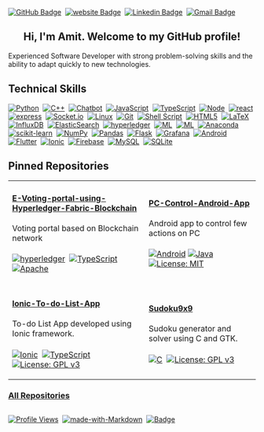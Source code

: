 
[website]: https://amitp98.github.io
[linkedin]: https://linkedin.com/
[mail]: mailto:@gmail.com
[github]: https://github.com/amitp98
[Markdown]: https://www.markdownguide.org/
[LICENSE]: https://github.com/amitp98/amitp98/blob/main/LICENSE

[![GitHub Badge](https://img.shields.io/badge/GitHub-100000?style=for-the-badge&logo=github&logoColor=white)][github]&nbsp;
[![website Badge](https://img.shields.io/badge/website-013243?style=for-the-badge&logo=&logoColor=white)][website]&nbsp;
[![Linkedin Badge](https://img.shields.io/badge/LinkedIn-0072b1?style=for-the-badge&logo=linkedin&logoColor=white)][linkedin]&nbsp;
[![Gmail Badge](https://img.shields.io/badge/Gmail-D14836?style=for-the-badge&logo=gmail&logoColor=white)][mail]&nbsp;

<!--
[![website Badge](https://img.shields.io/badge/website-000000?style=for-the-badge&logo=About.me&logoColor=white)][website]&nbsp;
-->

<h2 align="center"> Hi, I'm Amit. Welcome to my GitHub profile!</h1>

Experienced Software Developer with strong problem-solving skills and the ability to adapt quickly to new technologies.

## Technical Skills

[![Python](https://img.shields.io/badge/Python-3776AB?style=for-the-badge&logo=python&logoColor=white)][github]&nbsp;
[![C++](https://img.shields.io/badge/C/C%2B%2B-%23013243.svg?style=for-the-badge&logo=&logoColor=white)][github]&nbsp;
[![Chatbot](https://img.shields.io/badge/Chatbot-1877F2?style=for-the-badge&logo=dependabot&logoColor=white)][github]&nbsp;
[![JavaScript](https://img.shields.io/badge/JavaScript-F7DF1E?style=for-the-badge&logo=javascript&logoColor=black)][github]&nbsp;
[![TypeScript](https://img.shields.io/badge/TypeScript-007ACC?style=for-the-badge&logo=typescript&logoColor=white)][github]&nbsp;
[![Node](https://img.shields.io/badge/node.js-6DA55F?style=for-the-badge&logo=node.js&logoColor=white)][github]&nbsp;
[![react](https://img.shields.io/badge/react-%2320232a.svg?style=for-the-badge&logo=react&logoColor=%2361DAFB)][github]&nbsp;
[![express](https://img.shields.io/badge/express.js-%23404d59.svg?style=for-the-badge&logo=express&logoColor=%2361DAFB)][github]&nbsp;
[![Socket.io](https://img.shields.io/badge/Socket.io-330F63?style=for-the-badge&logo=socket.io&badgeColor=010101)][github]&nbsp;
[![Linux](https://img.shields.io/badge/Linux-FCC624?style=for-the-badge&logo=linux&logoColor=black)][github]&nbsp;
[![Git](https://img.shields.io/badge/git-%23F05033.svg?style=for-the-badge&logo=git&logoColor=white)][github]&nbsp;
[![Shell Script](https://img.shields.io/badge/shell_script-%23121011.svg?style=for-the-badge&logo=gnu-bash&logoColor=white)][github]&nbsp;
[![HTML5](https://img.shields.io/badge/html5-%23E34F26.svg?style=for-the-badge&logo=html5&logoColor=white)][github]&nbsp;
[![LaTeX](https://img.shields.io/badge/latex-%23008080.svg?style=for-the-badge&logo=latex&logoColor=white)][github]&nbsp;
[![InfluxDB](https://img.shields.io/badge/InfluxDB-%233880FF?style=for-the-badge&logo=InfluxDB&logoColor=white)][github]&nbsp;
[![ElasticSearch](https://img.shields.io/badge/-ElasticSearch-005571?style=for-the-badge&logo=elasticsearch)][github]&nbsp;
[![hyperledger](https://img.shields.io/badge/hyperledger-2F3134?style=for-the-badge&logo=hyperledger&logoColor=white)][github]&nbsp;
[![ML](https://img.shields.io/badge/Machine_Learning-%23013243.svg?style=for-the-badge&logo=&logoColor=white)][github]&nbsp;
[![ML](https://img.shields.io/badge/NLP-%23404d59.svg?style=for-the-badge&logo=&logoColor=white)][github]&nbsp;
[![Anaconda](https://img.shields.io/badge/Anaconda-%2344A833.svg?style=for-the-badge&logo=anaconda&logoColor=white)][github]&nbsp;
[![scikit-learn](https://img.shields.io/badge/scikit--learn-%23F7931E.svg?style=for-the-badge&logo=scikit-learn&logoColor=white)][github]&nbsp;
[![NumPy](https://img.shields.io/badge/numpy-%23013243.svg?style=for-the-badge&logo=numpy&logoColor=white)][github]&nbsp;
[![Pandas](https://img.shields.io/badge/pandas-%23150458.svg?style=for-the-badge&logo=pandas&logoColor=white)][github]&nbsp;
[![Flask](https://img.shields.io/badge/flask-%23000.svg?style=for-the-badge&logo=flask&logoColor=white)][github]&nbsp;
[![Grafana](https://img.shields.io/badge/grafana-%23F46800.svg?style=for-the-badge&logo=grafana&logoColor=white)][github]&nbsp;
[![Android](https://img.shields.io/badge/Android-3DDC84?style=for-the-badge&logo=android&logoColor=white)][github]&nbsp;
[![Flutter](https://img.shields.io/badge/Flutter-%2302569B.svg?style=for-the-badge&logo=Flutter&logoColor=white)][github]&nbsp;
[![Ionic](https://img.shields.io/badge/Ionic-%233880FF.svg?style=for-the-badge&logo=Ionic&logoColor=white)][github]&nbsp;
[![Firebase](https://img.shields.io/badge/firebase-%23039BE5.svg?style=for-the-badge&logo=firebase)][github]&nbsp;
[![MySQL](https://img.shields.io/badge/mysql-%2307405e.svg?style=for-the-badge&logo=mysql&logoColor=white)][github]&nbsp;
[![SQLite](https://img.shields.io/badge/sqlite-%2307405e.svg?style=for-the-badge&logo=sqlite&logoColor=white)][github]&nbsp;

## Pinned Repositories
<table>
<tr>
<td>

#### [E-Voting-portal-using-Hyperledger-Fabric-Blockchain](https://github.com/amitp98/E-Voting-portal-using-Hyperledger-Fabric-Blockchain)<br>
Voting portal based on Blockchain network
####
[![hyperledger](https://img.shields.io/badge/hyperledger-2F3134?style=for-the-badge&logo=hyperledger&logoColor=white)][github]&nbsp;
[![TypeScript](https://img.shields.io/badge/TypeScript-007ACC?style=for-the-badge&logo=typescript&logoColor=white)][github]&nbsp;
[![Apache](https://img.shields.io/badge/License-Apache_2.0-blue.svg?style=for-the-badge)](https://opensource.org/licenses/Apache-2.0)
</td>
<td>

#### [PC-Control-Android-App](https://github.com/amitp98/PC-Control-Android-App)
Android app to control few actions on PC
####
[![Android](https://img.shields.io/badge/Android-3DDC84?style=for-the-badge&logo=android&logoColor=white)][github]
[![Java](https://img.shields.io/badge/Java-ED8B00?style=for-the-badge&logo=java&logoColor=white)][github]
[![License: MIT](https://img.shields.io/badge/License-MIT-blue.svg?style=for-the-badge)](https://opensource.org/licenses/MIT)
</td>
</tr>
<tr>
<td>
</td>
<td>
</td>
</tr>
<tr>
<td>

#### [Ionic-To-do-List-App ](https://github.com/amitp98/Ionic-To-do-List-App)<br>
To-do List App developed using Ionic framework.
####
[![Ionic](https://img.shields.io/badge/Ionic-%233880FF.svg?style=for-the-badge&logo=Ionic&logoColor=white)][github]&nbsp;
[![TypeScript](https://img.shields.io/badge/TypeScript-007ACC?style=for-the-badge&logo=typescript&logoColor=white)][github]&nbsp;
[![License: GPL v3](https://img.shields.io/badge/License-GPLv3-blue.svg?style=for-the-badge)](https://www.gnu.org/licenses/gpl-3.0)
</td>
<td>

#### [Sudoku9x9](https://github.com/amitp98/Sudoku9x9)<br>
Sudoku generator and solver using C and GTK.
#### 
[![C](https://img.shields.io/badge/C-%23013243.svg?style=for-the-badge&logo=&logoColor=white)][github]&nbsp;
[![License: GPL v3](https://img.shields.io/badge/License-GPLv3-blue.svg?style=for-the-badge)](https://www.gnu.org/licenses/gpl-3.0)
</td>
</tr>
</table>


### [All Repositories](https://github.com/amitp98?tab=repositories)<br>


##
[![Profile Views](https://komarev.com/ghpvc/?username=amitp98)][github]&nbsp; [![made-with-Markdown](https://img.shields.io/badge/Made%20with-Markdown-1f425f.svg)][Markdown]&nbsp; [![Badge](https://img.shields.io/badge/License-MIT-blue.svg)][LICENSE]&nbsp;

<!--
**amitp98/amitp98** is a ✨ _special_ ✨ repository because its `README.md` (this file) appears on your GitHub profile.

Here are some ideas to get you started:

- 🔭 I’m currently working on ...
- 🌱 I’m currently learning ...
- 👯 I’m looking to collaborate on ...
- 🤔 I’m looking for help with ...
- 💬 Ask me about ...
- 📫 How to reach me: ...
- 😄 Pronouns: ...
- ⚡ Fun fact: ...

-->
